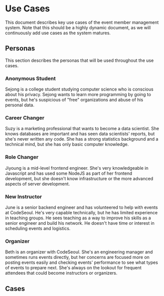 # Use Cases
This document describes key use cases of the event member management system. Note that this should be a highly dynamic document, as we will continuously add use cases as the system matures.

## Personas
This section describes the personas that will be used throughout the use cases.

### Anonymous Student
Sejong is a college student studying computer science who is conscious about his privacy. Sejong wants to learn more programming by going to events, but he's suspicious of "free" organizations and abuse of his personal data.

### Career Changer
Suzy is a marketing professional that wants to become a data scientist. She knows databases are important and has seen data scientists' reports, but she's never written any code. She has a strong statistics background and a technical mind, but she has only basic computer knowledge.

### Role Changer
Jiyoung is a mid-level frontend engineer. She's very knowledgeable in Javascript and has used some NodeJS as part of her frontend development, but she doesn't know infrastructure or the more advanced aspects of server development.

### New Instructor
June is a senior backend engineer and has volunteered to help with events at CodeSeoul. He's very capable technically, but he has limited experience in teaching groups. He sees teaching as a way to improve his skills as a senior engineer and build his network. He doesn't have time or interest in scheduling events and logistics.

### Organizer
Beth is an organizer with CodeSeoul. She's an engineering manager and sometimes runs events directly, but her concerns are focused more on posting events easily and checking events' performance to see what types of events to prepare next. She's always on the lookout for frequent attendees that could become instructors or organizers.

## Cases
